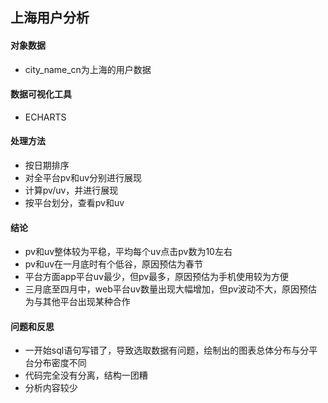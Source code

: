 ## 上海用户分析

#### 对象数据
- city_name_cn为上海的用户数据

#### 数据可视化工具
- ECHARTS

#### 处理方法
- 按日期排序
- 对全平台pv和uv分别进行展现
- 计算pv/uv，并进行展现
- 按平台划分，查看pv和uv

#### 结论
- pv和uv整体较为平稳，平均每个uv点击pv数为10左右
- pv和uv在一月底时有个低谷，原因预估为春节
- 平台方面app平台uv最少，但pv最多，原因预估为手机使用较为方便
- 三月底至四月中，web平台uv数量出现大幅增加，但pv波动不大，原因预估为与其他平台出现某种合作

#### 问题和反思
- 一开始sql语句写错了，导致选取数据有问题，绘制出的图表总体分布与分平台分布密度不同
- 代码完全没有分离，结构一团糟
- 分析内容较少